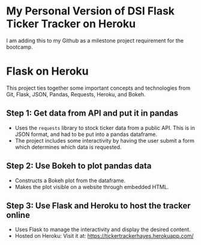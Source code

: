# My Personal Version of DSI Flask Ticker Tracker on Heroku
I am adding this to my Github as a milestone project requirement for the bootcamp.

# Flask on Heroku

This project ties together some important concepts and
technologies from Git, Flask, JSON, Pandas, Requests, Heroku, and Bokeh.

## Step 1: Get data from API and put it in pandas
- Uses the `requests` library to stock ticker data from a public API. This is in JSON format, and had to be put into a pandas dataframe.
- The project includes some interactivity by having the user submit a form which determines which data is requested.

## Step 2: Use Bokeh to plot pandas data
- Constructs a Bokeh plot from the dataframe.
- Makes the plot visible on a website through embedded HTML.

## Step 3: Use Flask and Heroku to host the tracker online
- Uses Flask to manage the interactivity and display the desired content.
- Hosted on Heroku:
    Visit it at: https://tickertrackerhayes.herokuapp.com/
